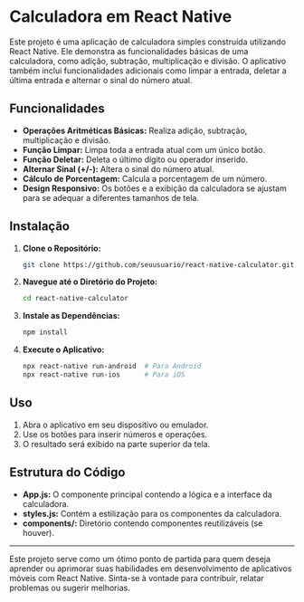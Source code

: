 # Calculadora em React Native

Este projeto é uma aplicação de calculadora simples construída utilizando React Native. Ele demonstra as funcionalidades básicas de uma calculadora, como adição, subtração, multiplicação e divisão. O aplicativo também inclui funcionalidades adicionais como limpar a entrada, deletar a última entrada e alternar o sinal do número atual.

## Funcionalidades

- **Operações Aritméticas Básicas:** Realiza adição, subtração, multiplicação e divisão.
- **Função Limpar:** Limpa toda a entrada atual com um único botão.
- **Função Deletar:** Deleta o último dígito ou operador inserido.
- **Alternar Sinal (+/-):** Altera o sinal do número atual.
- **Cálculo de Porcentagem:** Calcula a porcentagem de um número.
- **Design Responsivo:** Os botões e a exibição da calculadora se ajustam para se adequar a diferentes tamanhos de tela.

## Instalação

1. **Clone o Repositório:**
    ```bash
    git clone https://github.com/seuusuario/react-native-calculator.git
    ```

2. **Navegue até o Diretório do Projeto:**
    ```bash
    cd react-native-calculator
    ```

3. **Instale as Dependências:**
    ```bash
    npm install
    ```

4. **Execute o Aplicativo:**
    ```bash
    npx react-native run-android  # Para Android
    npx react-native run-ios      # Para iOS
    ```

## Uso

1. Abra o aplicativo em seu dispositivo ou emulador.
2. Use os botões para inserir números e operações.
3. O resultado será exibido na parte superior da tela.

## Estrutura do Código

- **App.js:** O componente principal contendo a lógica e a interface da calculadora.
- **styles.js:** Contém a estilização para os componentes da calculadora.
- **components/:** Diretório contendo componentes reutilizáveis (se houver).

---

Este projeto serve como um ótimo ponto de partida para quem deseja aprender ou aprimorar suas habilidades em desenvolvimento de aplicativos móveis com React Native. Sinta-se à vontade para contribuir, relatar problemas ou sugerir melhorias.
